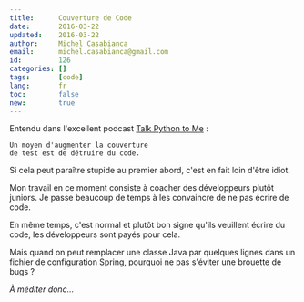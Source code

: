 ```yaml
---
title:      Couverture de Code
date:       2016-03-22
updated:    2016-03-22
author:     Michel Casabianca
email:      michel.casabianca@gmail.com
id:         126
categories: []
tags:       [code]
lang:       fr
toc:        false
new:        true
---
```


Entendu dans l'excellent podcast [Talk Python to Me](https://talkpython.fm/) :

```
Un moyen d'augmenter la couverture
de test est de détruire du code.
```

<!--more-->

Si cela peut paraître stupide au premier abord, c'est en fait loin d'être idiot.

Mon travail en ce moment consiste à coacher des développeurs plutôt juniors. Je passe beaucoup de temps à les convaincre de ne pas écrire de code.

En même temps, c'est normal et plutôt bon signe qu'ils veuillent écrire du code, les développeurs sont payés pour cela.

Mais quand on peut remplacer une classe Java par quelques lignes dans un fichier de configuration Spring, pourquoi ne pas s'éviter une brouette de bugs ?

*À méditer donc...*